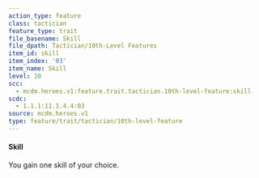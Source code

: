```yaml
---
action_type: feature
class: tactician
feature_type: trait
file_basename: Skill
file_dpath: Tactician/10th-Level Features
item_id: skill
item_index: '03'
item_name: Skill
level: 10
scc:
  - mcdm.heroes.v1:feature.trait.tactician.10th-level-feature:skill
scdc:
  - 1.1.1:11.1.4.4:03
source: mcdm.heroes.v1
type: feature/trait/tactician/10th-level-feature
---
```


#### Skill

You gain one skill of your choice.
